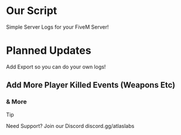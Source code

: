 # Our Script
Simple Server Logs for your FiveM Server! 

# Planned Updates
Add Export so you can do your own logs!
 ## Add More Player Killed Events (Weapons Etc)
  ###  & More


> [!TIP]
> Need Support? Join our Discord discord.gg/atlaslabs
